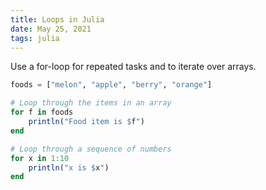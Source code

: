 ```yaml
---
title: Loops in Julia
date: May 25, 2021
tags: julia
---
```


Use a for-loop for repeated tasks and to iterate over arrays.

```julia
foods = ["melon", "apple", "berry", "orange"]

# Loop through the items in an array
for f in foods
    println("Food item is $f")
end

# Loop through a sequence of numbers
for x in 1:10
    println("x is $x")
end
```
